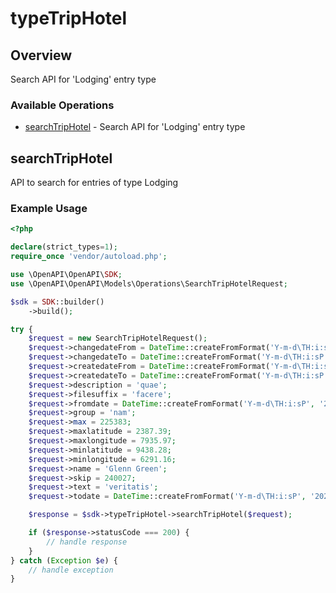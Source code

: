 # typeTripHotel

## Overview

Search API for 'Lodging' entry type

### Available Operations

* [searchTripHotel](#searchtriphotel) - Search API for 'Lodging' entry type

## searchTripHotel

API to search for entries of type Lodging

### Example Usage

```php
<?php

declare(strict_types=1);
require_once 'vendor/autoload.php';

use \OpenAPI\OpenAPI\SDK;
use \OpenAPI\OpenAPI\Models\Operations\SearchTripHotelRequest;

$sdk = SDK::builder()
    ->build();

try {
    $request = new SearchTripHotelRequest();
    $request->changedateFrom = DateTime::createFromFormat('Y-m-d\TH:i:sP', '2022-10-24T04:04:20.256Z');
    $request->changedateTo = DateTime::createFromFormat('Y-m-d\TH:i:sP', '2022-11-29T07:26:39.700Z');
    $request->createdateFrom = DateTime::createFromFormat('Y-m-d\TH:i:sP', '2022-06-28T09:26:08.422Z');
    $request->createdateTo = DateTime::createFromFormat('Y-m-d\TH:i:sP', '2021-11-29T09:33:34.942Z');
    $request->description = 'quae';
    $request->filesuffix = 'facere';
    $request->fromdate = DateTime::createFromFormat('Y-m-d\TH:i:sP', '2022-04-09T09:22:24.048Z');
    $request->group = 'nam';
    $request->max = 225383;
    $request->maxlatitude = 2387.39;
    $request->maxlongitude = 7935.97;
    $request->minlatitude = 9438.28;
    $request->minlongitude = 6291.16;
    $request->name = 'Glenn Green';
    $request->skip = 240027;
    $request->text = 'veritatis';
    $request->todate = DateTime::createFromFormat('Y-m-d\TH:i:sP', '2021-01-19T09:57:07.431Z');

    $response = $sdk->typeTripHotel->searchTripHotel($request);

    if ($response->statusCode === 200) {
        // handle response
    }
} catch (Exception $e) {
    // handle exception
}
```

